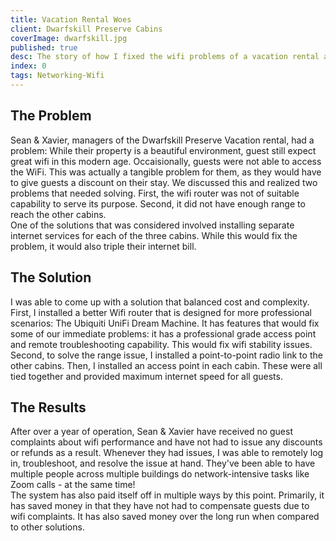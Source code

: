 ```yaml
---
title: Vacation Rental Woes
client: Dwarfskill Preserve Cabins
coverImage: dwarfskill.jpg
published: true
desc: The story of how I fixed the wifi problems of a vacation rental and saved my clients money.
index: 0
tags: Networking-Wifi
---
```

## The Problem
Sean & Xavier, managers of the Dwarfskill Preserve Vacation rental, had a problem: While their property is a beautiful environment, guest still expect great wifi in this modern age. Occaisionally, guests were not able to access the WiFi. This was actually a tangible problem for them, as they would have to give guests a discount on their stay. We discussed this and realized two problems that needed solving. First, the wifi router was not of suitable capability to serve its purpose. Second, it did not have enough range to reach the other cabins.  
One of the solutions that was considered involved installing separate internet services for each of the three cabins. While this would fix the problem, it would also triple their internet bill.
## The Solution
I was able to come up with a solution that balanced cost and complexity.  
First, I installed a better Wifi router that is designed for more professional scenarios: The Ubiquiti UniFi Dream Machine. It has features that would fix some of our immediate problems: it has a professional grade access point and remote troubleshooting capability. This would fix wifi stability issues.  
Second, to solve the range issue, I installed a point-to-point radio link to the other cabins. Then, I installed an access point in each cabin. These were all tied together and provided maximum internet speed for all guests.
## The Results
After over a year of operation, Sean & Xavier have received no guest complaints about wifi performance and have not had to issue any discounts or refunds as a result. Whenever they had issues, I was able to remotely log in, troubleshoot, and resolve the issue at hand. They've been able to have multiple people across multiple buildings do network-intensive tasks like Zoom calls - at the same time!   
The system has also paid itself off in multiple ways by this point. Primarily, it has saved money in that they have not had to compensate guests due to wifi complaints.  It has also saved money over the long run when compared to other solutions. 